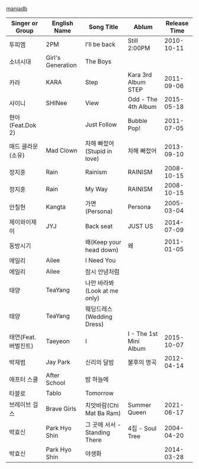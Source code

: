[maniadb](http://www.maniadb.com/)

| Singer or Group     | English Name      | Song Title                    | Ablum                  | Release Time |
| ------------------- | ----------------- | ----------------------------- | ---------------------- | ------------ |
| 투피엠              | 2PM               | I'll be back                  | Still 2:00PM           | 2010-10-11   |
| 소녀시대            | Girl's Generation | The Boys                      |                        |              |
| 카라                | KARA              | Step                          | Kara 3rd Album STEP    | 2011-09-06   |
| 샤이니              | SHINee            | View                          | Odd - The 4th Album    | 2015-05-18   |
| 현아(Feat.Dok 2)    |                   | Just Follow                   | Bubble Pop!            | 2011-07-05   |
| 매드 클라운(소유)   | Mad Clown         | 차해 빠젔어(Stupid in love)   | 차해 빠젔어            | 2013-09-10   |
| 정지훈              | Rain              | Rainism                       | RAINISM                | 2008-10-15   |
| 정지훈              | Rain              | My Way                        | RAINISM                | 2008-10-15   |
| 안칠현              | Kangta            | 가면(Persona)                 | Persona                | 2005-03-04   |
| 제이와이제이        | JYJ               | Back seat                     | JUST US                | 2014-07-09   |
| 동방시기            |                   | 왜(Keep your head down)       | 왜                     | 2011-01-05   |
| 에일리              | Ailee             | I Need You                    |                        |              |
| 에일리              | Ailee             | 잠시 안녕처럼                 |                        |              |
| 태양                | TeaYang           | 나만 바라봐(Look at me only)  |                        |              |
| 태양                | TeaYang           | 웨딩드레스(Wedding Dress)     |                        |              |
| 태연(Feat.버벌진트) | Taeyeon           | I                             | I - The 1st Mini Album | 2015-10-07   |
| 박재범              | Jay Park          | 신리의 달밤                   | 불후의 명곡            | 2012-04-14   |
| 애프터 스쿨         | After School      | 밤 하늘에                     |                        |              |
| 타블로              | Tablo             | Tomorrow                      |                        |              |
| 브레이브 걸스       | Brave Girls       | 치맛바람(Chi Mat Ba Ram)      | Summer Queen           | 2021-06-17   |
| 박효신              | Park Hyo Shin     | 그 곳에 서서 - Standing There | 4집 - Soul Tree        | 2004-04-20   |
| 박효신              | Park Hyo Shin     | 야생화                        |                        | 2014-03-28   |
